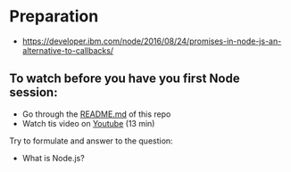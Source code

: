 # Preparation

- https://developer.ibm.com/node/2016/08/24/promises-in-node-js-an-alternative-to-callbacks/

## To watch before you have you first Node session:
- Go through the [README.md](https://github.com/HackYourFuture/Node.js) of this repo
- Watch tis video on [Youtube](https://www.youtube.com/watch?v=pU9Q6oiQNd0) (13 min)

Try to formulate and answer to the question:
- What is Node.js?